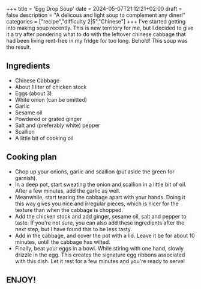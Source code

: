 +++
title = 'Egg Drop Soup'
date = 2024-05-07T21:12:21+02:00
draft = false
description = "A delicous and light soup to complement any diner!"
categories = ["recipe","difficulty 2|5","Chinese"]
+++
I've started getting into making soup recently. This is new territory for me, but I decided to give it a try after pondering what to do with the leftover chinese cabbage that had been living rent-free in my fridge for too long. Behold! This soup was the result. 

## Ingredients

- Chinese Cabbage
- About 1 liter of chicken stock
- Eggs (about 3)
- White onion (can be omitted)
- Garlic
- Sesame oil
- Powdered or grated ginger 
- Salt and (preferably white) pepper
- Scallion 
- A little bit of cooking oil

## Cooking plan

- Chop up your onions, garlic and scallion (put aside the green for garnish). 
- In a deep pot, start sweating the onion and scallion in a little bit of oil. After a few minutes, add the garlic as well. 
- Meanwhile, start tearing the cabbage apart with your hands. Doing it this way gives you nice and irregular pieces, which is nicer for the texture than when the cabbage is chopped.
- Add the chicken stock and add ginger, sesame oil, salt and pepper to taste. If you're not sure, you can also add these ingredients after the next step, but I have found this to be less tasty. 
- Add in the cabbage, and cover the pot with a lid. Leave it be for about 10 minutes, untill the cabbage has wilted. 
- Finally, beat your eggs in a bowl. While stiring with one hand, slowly drizzle in the egg. This creates the signature egg ribbons associated with this dish. Let it rest for a few minutes and you're ready to serve!

## ENJOY!